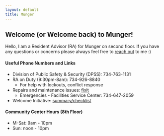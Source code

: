 ```yaml
---
layout: default
title: Munger
---
```


## Welcome (or Welcome back) to Munger!

Hello, I am a Resident Advisor (RA) for Munger on second floor. If you have any questions or concerns please always feel free to [reach out](/contact) to me :)  


#### Useful Phone Numbers and Links
- Division of Public Safety & Security (DPSS): 734-763-1131
- RA on Duty (9:30pm-8am): 734-926-8840
    - For help with lockouts, conflict response
- Repairs and maintenance issues: [fixit](http://housing.umich.edu/fixit)
    - Emergencies - Facilities Service Center: 734-647-2059 
- Welcome Initiative: [summary/checklist](/munger/welcome_checklist)


#### Community Center Hours (8th Floor)
- M-Sat: 9am - 10pm
- Sun: noon - 10pm



